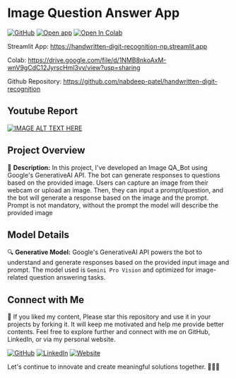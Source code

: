 # Image Question Answer App

[![GitHub](https://img.shields.io/badge/Github-Repository-blue?style=flat-square&logo=github)](https://github.com/nabdeep-patel/handwritten-digit-recognition)
[![Open app](https://static.streamlit.io/badges/streamlit_badge_black_white.svg)](https://handwritten-digit-recognition-np.streamlit.app/)
[![Open In Colab](https://colab.research.google.com/assets/colab-badge.svg)](https://drive.google.com/file/d/1NMB8nkoAxM-wnV9gCdC12JyrscHml3vv/view?usp=sharing)

Streamlit App: https://handwritten-digit-recognition-np.streamlit.app

Colab: https://drive.google.com/file/d/1NMB8nkoAxM-wnV9gCdC12JyrscHml3vv/view?usp=sharing

Github Repository: https://github.com/nabdeep-patel/handwritten-digit-recognition

## Youtube Report
[![IMAGE ALT TEXT HERE](https://img.youtube.com/vi/MBAd2XSiwsI/0.jpg)](https://www.youtube.com/watch?v=MBAd2XSiwsI)

## Project Overview
📝 **Description:** In this project, I've developed an Image QA_Bot using Google's GenerativeAI API. The bot can generate responses to questions based on the provided image. Users can capture an image from their webcam or upload an image. Then, they can input a prompt/question, and the bot will generate a response based on the image and the prompt.
Prompt is not mandatory, without the prompt the model will describe the provided image

## Model Details
🔍 **Generative Model:** Google's GenerativeAI API powers the bot to understand and generate responses based on the provided input image and prompt. The model used is `Gemini Pro Vision` and optimized for image-related question answering tasks.

## Connect with Me
🚀 If you liked my content, Please star this repository and use it in your projects by forking it. It will keep me motivated and help me provide better contents.
Feel free to explore further and connect with me on GitHub, LinkedIn, or via my personal website.

[![GitHub](https://img.shields.io/badge/GitHub-Profile-blue?style=flat-square&logo=github)](https://github.com/nabdeep-patel)
[![LinkedIn](https://img.shields.io/badge/LinkedIn-Profile-blue?style=flat-square&logo=linkedin)](https://www.linkedin.com/in/nabdeeppatel)
[![Website](https://img.shields.io/badge/Personal-Website-blue?style=flat-square&logo=chrome)](https://linktr.ee/nabdeeppatel/store)

Let's continue to innovate and create meaningful solutions together. 🚀🔬✨
